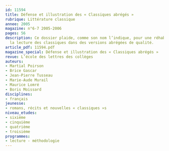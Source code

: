 ```yaml
---
id: 11594
title: Défense et illustration des « Classiques abrégés »
rubrique: Littérature classique
annee: 2005
magazine: n°6-7 2005-2006
pages: 56
description: Ce dossier plaide, comme son nom l’indique, pour une réhabilitation de
  la lecture des classiques dans des versions abrégées de qualité.
article_pdf: 11594.pdf
magazine_special: Défense et illustration des « Classiques abrégés »
revue: L’école des lettres des collèges
auteurs:
- Martial Poirson
- Brice Gascar
- Jean-Pierre Tusseau
- Marie-Aude Murail
- Maurice Lomré
- Boris Moissard
disciplines:
- français
jeunesse:
- romans, récits et nouvelles « classiques »s
niveau_etudes:
- sixième
- cinquième
- quatrième
- troisième
programmes:
- lecture - méthodologie
---
```

